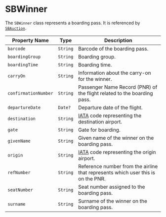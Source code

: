# SBWinner

The `SBWinner` class represents a boarding pass. It is referenced by [`SBAuction`](object-model/sbauction).

| Property Name        | Type     | Description                                                                      |
|----------------------|----------|----------------------------------------------------------------------------------|
| `barcode`            | `String` | Barcode of the boarding pass.                                                    |
| `boardingGroup`      | `String` | Boarding group.                                                                  |
| `boardingTime`       | `String` | Boarding time.                                                                   |
| `carryOn`            | `String` | Information about the carry-on for the winner.                                   |
| `confirmationNumber` | `String` | Passenger Name Record (PNR) of the flight related to the boarding pass.          |
| `departureDate`      | `Date?`  | Departure date of the flight.                                                    |
| `destination`        | `String` | [IATA](https://www.iata.org/) code representing the destination airport.         |
| `gate`               | `String` | Gate for boarding.                                                               |
| `givenName`          | `String` | Given name of the winner on the boarding pass.                                   |
| `origin`             | `String` | [IATA](https://www.iata.org/) code representing the origin airport.              |
| `refNumber`          | `String` | Reference number from the airline that represents which user this is on the PNR. |
| `seatNumber`         | `String` | Seat number assigned to the boarding pass.                                       |
| `surname`            | `String` | Surname of the winner on the boarding pass.                                      |





